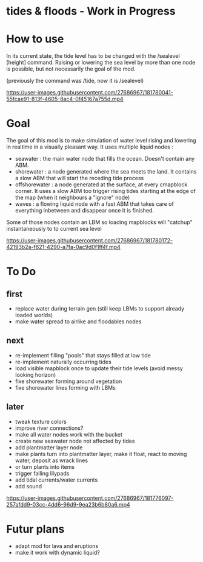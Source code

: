 # tides & floods - Work in Progress

# How to use

In its current state, the tide level has to be changed with the /sealevel [height] command.
Raising or lowering the sea level by more than one node is possible, but not necessarily the goal of the mod.


(previously the command was /tide, now it is /sealevel)


https://user-images.githubusercontent.com/27686967/181780041-55fcae91-813f-4605-8ac4-0f45167a755d.mp4


# Goal

The goal of this mod is to make simulation of water level rising and lowering in realtime in a visually pleasant way.
It uses multiple liquid nodes :
- seawater : the main water node that fills the ocean. Doesn't contain any ABM.
- shorewater : a node generated where the sea meets the land. It contains a slow ABM that will start the receding tide process
- offshorewater : a node generated at the surface, at every cmapblock corner. It uses a slow ABM too trigger rising tides starting at the edge of the map (when it neighbours a "ignore" node)
- waves : a flowing liquid node with a fast ABM that takes care of everything inbetween and disappear once it is finished.

Some of those nodes contain an LBM so loading mapblocks will "catchup" instantaneously to to current sea level



https://user-images.githubusercontent.com/27686967/181780172-42193b2a-f621-4290-a7fa-0ac9d0f1ff4f.mp4



# To Do

## first
- replace water during terrain gen (still keep LBMs to support already loaded worlds)
- make water spread to airlike and floodables nodes
## next
- re-implement filling "pools" that stays filled at low tide
- re-implement naturally occurring tides
- load visible mapblock once to update their tide levels (avoid messy looking horizon)
- fixe shorewater forming around vegetation
- fixe shorewater lines forming with LBMs
## later
- tweak texture colors
- improve river connections?
- make all water nodes work with the bucket
- create new seawater node not affected by tides
- add plantmatter layer node
- make plants turn into plantmatter layer, make it float, react to moving water, deposit as wrack lines
- or turn plants into items
- trigger falling lilypads
- add tidal currents/water currents
- add sound


https://user-images.githubusercontent.com/27686967/181776097-257afdd9-03cc-4dd6-96d9-9ea23b6b80a6.mp4


# Futur plans

- adapt mod for lava and eruptions
- make it work with dynamic liquid?
